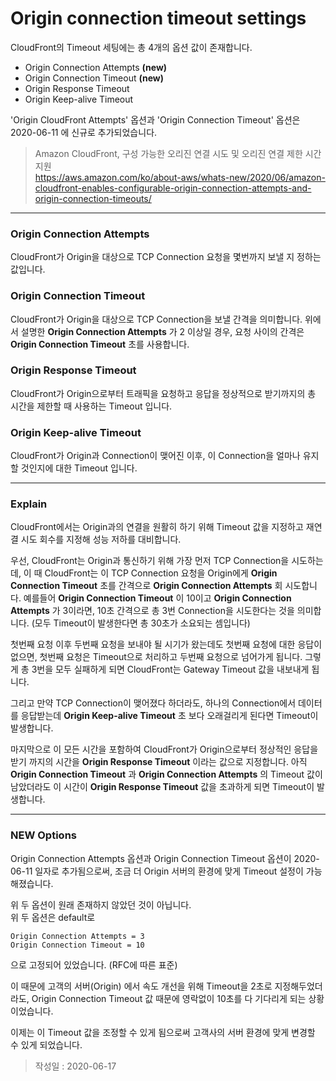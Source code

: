 # Origin connection timeout settings

CloudFront의 Timeout 세팅에는 총 4개의 옵션 값이 존재합니다.

- Origin Connection Attempts **(new)**
- Origin Connection Timeout **(new)**
- Origin Response Timeout
- Origin Keep-alive Timeout

'Origin CloudFront Attempts' 옵션과 'Origin Connection Timeout' 옵션은 2020-06-11 에 신규로 추가되었습니다.

> Amazon CloudFront, 구성 가능한 오리진 연결 시도 및 오리진 연결 제한 시간 지원<br>
https://aws.amazon.com/ko/about-aws/whats-new/2020/06/amazon-cloudfront-enables-configurable-origin-connection-attempts-and-origin-connection-timeouts/

---

### Origin Connection Attempts
CloudFront가 Origin을 대상으로 TCP Connection 요청을 몇번까지 보낼 지 정하는 값입니다.

### Origin Connection Timeout
CloudFront가 Origin을 대상으로 TCP Connection을 보낼 간격을 의미합니다.
위에서 설명한 **Origin Connection Attempts** 가 2 이상일 경우, 요청 사이의 간격은 **Origin Connection Timeout** 초를 사용합니다.

### Origin Response Timeout
CloudFront가 Origin으로부터 트래픽을 요청하고 응답을 정상적으로 받기까지의 총 시간을 제한할 때 사용하는 Timeout 입니다.

### Origin Keep-alive Timeout
CloudFront가 Origin과 Connection이 맺어진 이후, 이 Connection을 얼마나 유지할 것인지에 대한 Timeout 입니다.

---

### Explain

CloudFront에서는 Origin과의 연결을 원활히 하기 위해 Timeout 값을 지정하고 재연결 시도 회수를 지정해 성능 저하를 대비합니다.

우선, CloudFront는 Origin과 통신하기 위해 가장 먼저 TCP Connection을 시도하는데, 이 때 CloudFront는 이 TCP Connection 요청을 Origin에게 **Origin Connection Timeout** 초를 간격으로 **Origin Connection Attempts** 회 시도합니다. 예를들어 **Origin Connection Timeout** 이 10이고 **Origin Connection Attempts** 가 3이라면, 10초 간격으로 총 3번 Connection을 시도한다는 것을 의미합니다. (모두 Timeout이 발생한다면 총 30초가 소요되는 셈입니다)

첫번째 요청 이후 두번째 요청을 보내야 될 시기가 왔는데도 첫번째 요청에 대한 응답이 없으면, 첫번째 요청은 Timeout으로 처리하고 두번째 요청으로 넘어가게 됩니다.
그렇게 총 3번을 모두 실패하게 되면 CloudFront는 Gateway Timeout 값을 내보내게 됩니다.

그리고 만약 TCP Connection이 맺어졌다 하더라도, 하나의 Connection에서 데이터를 응답받는데 **Origin Keep-alive Timeout** 초 보다 오래걸리게 된다면 Timeout이 발생합니다.

마지막으로 이 모든 시간을 포함하여 CloudFront가 Origin으로부터 정상적인 응답을 받기 까지의 시간을 **Origin Response Timeout** 이라는 값으로 지정합니다. 아직 **Origin Connection Timeout** 과 **Origin Connection Attempts** 의 Timeout 값이 남았더라도 이 시간이 **Origin Response Timeout** 값을 초과하게 되면 Timeout이 발생합니다.

---

### NEW Options

Origin Connection Attempts 옵션과 Origin Connection Timeout 옵션이 2020-06-11 일자로 추가됨으로써, 조금 더 Origin 서버의 환경에 맞게 Timeout 설정이 가능해졌습니다.

위 두 옵션이 원래 존재하지 않았던 것이 아닙니다.<br>
위 두 옵션은 default로
```
Origin Connection Attempts = 3
Origin Connection Timeout = 10
```
으로 고정되어 있었습니다. (RFC에 따른 표준)

이 때문에 고객의 서버(Origin) 에서 속도 개선을 위해 Timeout을 2초로 지정해두었더라도, Origin Connection Timeout 값 때문에 영락없이 10초를 다 기다리게 되는 상황이었습니다.

이제는 이 Timeout 값을 조정할 수 있게 됨으로써 고객사의 서버 환경에 맞게 변경할 수 있게 되었습니다.


> 작성일 : 2020-06-17
